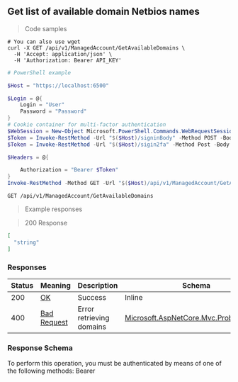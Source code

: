 
## Get list of available domain Netbios names

<a id="opIdGetAvailableDomainsAsync"></a>

> Code samples

```shell
# You can also use wget
curl -X GET /api/v1/ManagedAccount/GetAvailableDomains \
  -H 'Accept: application/json' \
  -H 'Authorization: Bearer API_KEY'

```

```powershell
# PowerShell example

$Host = "https://localhost:6500"

$Login = @{
    Login = "User"
    Password = "Password"
}
# Cookie container for multi-factor authentication
$WebSession = New-Object Microsoft.PowerShell.Commands.WebRequestSession
$Token = Invoke-RestMethod -Url "$($Host)/signinBody" -Method POST -Body (ConvertTo-Json $Login) -WebRequestSession $WebSession
$Token = Invoke-RestMethod -Url "$($Host)/sigin2fa" -Method Post -Body $MfaCode -Headers @{Authorization: "Bearer $Token"} -WebRequestSession $WebSession

$Headers = @{

    Authorization = "Bearer $Token"
}
Invoke-RestMethod -Method GET -Url "$($Host)/api/v1/ManagedAccount/GetAvailableDomains -Headers $Headers
```

`GET /api/v1/ManagedAccount/GetAvailableDomains`

> Example responses

> 200 Response

```json
[
  "string"
]
```

<h3 id="get-list-of-available-domain-netbios-names-responses">Responses</h3>

|Status|Meaning|Description|Schema|
|---|---|---|---|
|200|[OK](https://tools.ietf.org/html/rfc7231#section-6.3.1)|Success|Inline|
|400|[Bad Request](https://tools.ietf.org/html/rfc7231#section-6.5.1)|Error retrieving domains|[Microsoft.AspNetCore.Mvc.ProblemDetails](../Models/microsoft.aspnetcore.mvc.problemdetails.md)|

<h3 id="get-list-of-available-domain-netbios-names-responseschema">Response Schema</h3>

<aside class="warning">
To perform this operation, you must be authenticated by means of one of the following methods:
Bearer
</aside>



